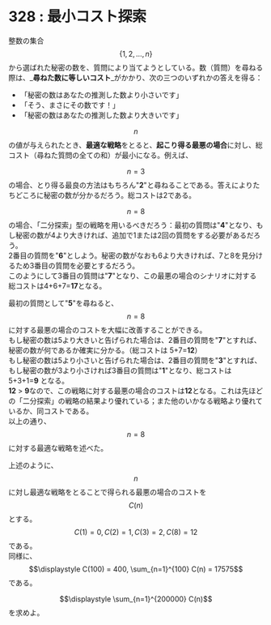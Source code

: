 # 328 : 最小コスト探索

整数の集合$$\{1, 2, \dots, n\}$$から選ばれた秘密の数を、質問により当てようとしている。数（質問）を尋ねる際は、_**尋ねた数に等しいコスト**_がかかり、次の三つのいずれかの答えを得る：

* 「秘密の数はあなたの推測した数より小さいです」
* 「そう、まさにその数です！」
* 「秘密の数はあなたの推測した数より大きいです」

$$n$$の値が与えられたとき、**最適な戦略**をとると、**起こり得る最悪の場合**に対し、総コスト（尋ねた質問の全ての和）が最小になる。例えば、

$$n=3$$の場合、とり得る最良の方法はもちろん"**2**"と尋ねることである。答えによりたちどころに秘密の数が分かるだろう。総コストは2である。

$$n=8$$の場合、「二分探索」型の戦略を用いるべきだろう：最初の質問は"**4**"となり、もし秘密の数が4より大きければ、追加で1または2回の質問をする必要があるだろう。  
2番目の質問を"**6**"としよう。秘密の数がなおも6より大きければ、7と8を見分けるため3番目の質問を必要とするだろう。  
このようにして3番目の質問は"**7**"となり、この最悪の場合のシナリオに対する総コストは4+6+7=**17**となる。

最初の質問として"**5**"を尋ねると、$$n=8$$に対する最悪の場合のコストを大幅に改善することができる。  
もし秘密の数は5より大きいと告げられた場合は、2番目の質問を"**7**"とすれば、秘密の数が何であるか確実に分かる。（総コストは 5+7=**12**）  
もし秘密の数は5より小さいと告げられた場合は、2番目の質問を"**3**"とすれば、もし秘密の数が3より小さければ3番目の質問は"**1**"となり、総コストは 5+3+1=**9** となる。  
**12** &gt; **9**なので、この戦略に対する最悪の場合のコストは**12**となる。これは先ほどの「二分探索」の戦略の結果より優れている；また他のいかなる戦略より優れているか、同コストである。  
以上の通り、$$n=8$$に対する最適な戦略を述べた。

上述のように、$$n$$に対し最適な戦略をとることで得られる最悪の場合のコストを$$C(n)$$とする。  
$$C(1) = 0, C(2) = 1, C(3) = 2, C(8) = 12$$である。  
同様に、$$\displaystyle C(100) = 400, \sum_{n=1}^{100} C(n) = 17575$$である。

$$\displaystyle \sum_{n=1}^{200000} C(n)$$を求めよ。

